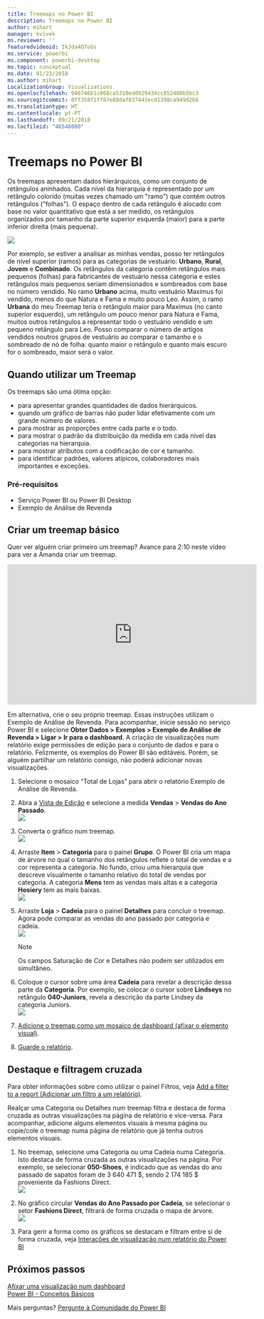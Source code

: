 ```yaml
---
title: Treemaps no Power BI
description: Treemaps no Power BI
author: mihart
manager: kvivek
ms.reviewer: ''
featuredvideoid: IkJda4O7oGs
ms.service: powerbi
ms.component: powerbi-desktop
ms.topic: conceptual
ms.date: 01/23/2018
ms.author: mihart
LocalizationGroup: Visualizations
ms.openlocfilehash: 946746b1c868ca5310edd929434cc852400b5bc3
ms.sourcegitcommit: 0ff358f1ff87e88daf837443ecd1398ca949d2b6
ms.translationtype: HT
ms.contentlocale: pt-PT
ms.lasthandoff: 09/21/2018
ms.locfileid: "46548080"
---
```

# <a name="treemaps-in-power-bi"></a>Treemaps no Power BI
Os treemaps apresentam dados hierárquicos, como um conjunto de retângulos aninhados.  Cada nível da hierarquia é representado por um retângulo colorido (muitas vezes chamado um "ramo") que contém outros retângulos ("folhas").  O espaço dentro de cada retângulo é alocado com base no valor quantitativo que está a ser medido, os retângulos organizados por tamanho da parte superior esquerda (maior) para a parte inferior direita (mais pequena).

![](media/power-bi-visualization-treemaps/pbi-nancy_viz_treemap.png)

Por exemplo, se estiver a analisar as minhas vendas, posso ter retângulos de nível superior (ramos) para as categorias de vestuário: **Urbano**, **Rural**, **Jovem** e **Combinado**.  Os retângulos da categoria contêm retângulos mais pequenos (folhas) para fabricantes de vestuário nessa categoria e estes retângulos mais pequenos seriam dimensionados e sombreados com base no número vendido.  No ramo **Urbano** acima, muito vestuário Maximus foi vendido, menos do que Natura e Fama e muito pouco Leo.  Assim, o ramo **Urbana** do meu Treemap teria o retângulo maior para Maximus (no canto superior esquerdo), um retângulo um pouco menor para Natura e Fama, muitos outros retângulos a representar todo o vestuário vendido e um pequeno retângulo para Leo.  Posso comparar o número de artigos vendidos noutros grupos de vestuário ao comparar o tamanho e o sombreado de nó de folha: quanto maior o retângulo e quanto mais escuro for o sombreado, maior será o valor.

## <a name="when-to-use-a-treemap"></a>Quando utilizar um Treemap
Os treemaps são uma ótima opção:

* para apresentar grandes quantidades de dados hierárquicos.
* quando um gráfico de barras não puder lidar efetivamente com um grande número de valores.
* para mostrar as proporções entre cada parte e o todo.
* para mostrar o padrão da distribuição da medida em cada nível das categorias na hierarquia.
* para mostrar atributos com a codificação de cor e tamanho.
* para identificar padrões, valores atípicos, colaboradores mais importantes e exceções.

### <a name="prerequisites"></a>Pré-requisitos
 - Serviço Power BI ou Power BI Desktop
 - Exemplo de Análise de Revenda

## <a name="create-a-basic-treemap"></a>Criar um treemap básico
Quer ver alguém criar primeiro um treemap?  Avance para 2:10 neste vídeo para ver a Amanda criar um treemap.

<iframe width="560" height="315" src="https://www.youtube.com/embed/IkJda4O7oGs" frameborder="0" allowfullscreen></iframe>

Em alternativa, crie o seu próprio treemap. Essas instruções utilizam o Exemplo de Análise de Revenda. Para acompanhar, inicie sessão no serviço Power BI e selecione **Obter Dados \> Exemplos \> Exemplo de Análise de Revenda \> Ligar \> Ir para o dashboard**. A criação de visualizações num relatório exige permissões de edição para o conjunto de dados e para o relatório. Felizmente, os exemplos do Power BI são editáveis. Porém, se alguém partilhar um relatório consigo, não poderá adicionar novas visualizações.

1. Selecione o mosaico “Total de Lojas” para abrir o relatório Exemplo de Análise de Revenda.    
2. Abra a [Vista de Edição](../service-interact-with-a-report-in-editing-view.md) e selecione a medida **Vendas** > **Vendas do Ano Passado**.   
   ![](media/power-bi-visualization-treemaps/treemapfirstvalue_new.png)   
3. Converta o gráfico num treemap.  
   ![](media/power-bi-visualization-treemaps/treemapconvertto_new.png)   
4. Arraste **Item** > **Categoria** para o painel **Grupo**. O Power BI cria um mapa de árvore no qual o tamanho dos retângulos reflete o total de vendas e a cor representa a categoria.  No fundo, criou uma hierarquia que descreve visualmente o tamanho relativo do total de vendas por categoria.  A categoria **Mens** tem as vendas mais altas e a categoria **Hosiery** tem as mais baixas.   
   ![](media/power-bi-visualization-treemaps/treemapcomplete_new.png)   
5. Arraste **Loja** > **Cadeia** para o painel **Detalhes** para concluir o treemap. Agora pode comparar as vendas do ano passado por categoria e cadeia.   
   ![](media/power-bi-visualization-treemaps/treemap_addgroup_new.png)
   
   > [!NOTE]
   > Os campos Saturação de Cor e Detalhes não podem ser utilizados em simultâneo.
   > 
   > 
5. Coloque o cursor sobre uma área **Cadeia** para revelar a descrição dessa parte da **Categoria**.  Por exemplo, se colocar o cursor sobre **Lindseys** no retângulo **040-Juniors**, revela a descrição da parte Lindsey da categoria Juniors.  
   ![](media/power-bi-visualization-treemaps/treemaphoverdetail_new.png)
6. [Adicione o treemap como um mosaico de dashboard (afixar o elemento visual)](../consumer/end-user-tiles.md). 
7. [Guarde o relatório](../service-report-save.md).

## <a name="highlighting-and-cross-filtering"></a>Destaque e filtragem cruzada
Para obter informações sobre como utilizar o painel Filtros, veja [Add a filter to a report (Adicionar um filtro a um relatório)](../power-bi-report-add-filter.md).

Realçar uma Categoria ou Detalhes num treemap filtra e destaca de forma cruzada as outras visualizações na página de relatório e vice-versa. Para acompanhar, adicione alguns elementos visuais à mesma página ou copie/cole o treemap numa página de relatório que já tenha outros elementos visuais.

1. No treemap, selecione uma Categoria ou uma Cadeia numa Categoria.  Isto destaca de forma cruzada as outras visualizações na página. Por exemplo, se selecionar **050-Shoes**, é indicado que as vendas do ano passado de sapatos foram de 3 640 471 $, sendo 2 174 185 $ proveniente da Fashions Direct.  
   ![](media/power-bi-visualization-treemaps/treemaphiliting.png)

2. No gráfico circular **Vendas do Ano Passado por Cadeia**, se selecionar o setor **Fashions Direct**, filtrará de forma cruzada o mapa de árvore.  
   ![](media/power-bi-visualization-treemaps/treemapnoowl.gif)    

3. Para gerir a forma como os gráficos se destacam e filtram entre si de forma cruzada, veja [Interações de visualização num relatório do Power BI](../consumer/end-user-interactions.md)

## <a name="next-steps"></a>Próximos passos
[ Afixar uma visualização num dashboard](../service-dashboard-pin-tile-from-report.md)  
[Power BI - Conceitos Básicos](../consumer/end-user-basic-concepts.md)  

Mais perguntas? [Pergunte à Comunidade do Power BI](http://community.powerbi.com/)  

